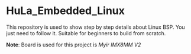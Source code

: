 # HuLa_Embedded_Linux
This repository is used to show step by step details about Linux BSP. You just need to follow it. Suitable for beginners to build from scratch.

**Note**: Board is used for this project is *Myir IMX8MM V2*
